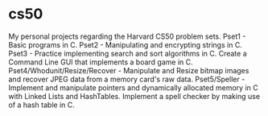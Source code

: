 # cs50
My personal projects regarding the Harvard CS50 problem sets. 
Pset1 - Basic programs in C.
Pset2 - Manipulating and encrypting strings in C.
Pset3 - Practice implementing search and sort algorithms in C. Create a Command Line GUI that implements a board game in C. 
Pset4/Whodunit/Resize/Recover - Manipulate and Resize bitmap images and recover JPEG data from a memory card's raw data.
Pset5/Speller -Implement and manipulate pointers and dynamically allocated memory in C with Linked Lists and HashTables. Implement a spell checker by making use of a hash table in C. 
